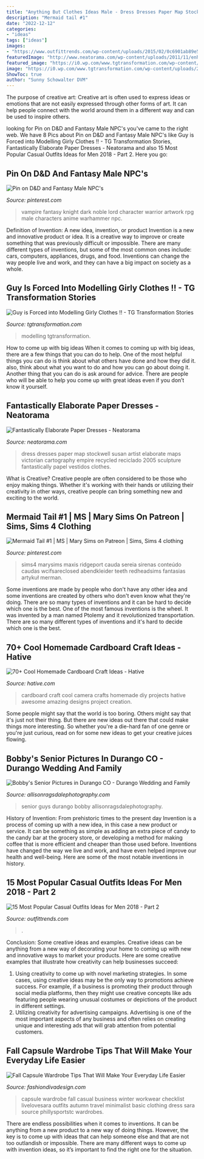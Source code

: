 ```yaml
---
title: "Anything But Clothes Ideas Male - Dress Dresses Paper Map Stockwell Susan Artist Elaborate Maps Victorian Cartography Empire Recycled Reciclado 2005 Sculpture Fantastically Papel Vestidos Clothes"
description: "Mermaid tail #1"
date: "2022-12-12"
categories:
- "ideas"
tags: ["ideas"]
images:
- "https://www.outfittrends.com/wp-content/uploads/2015/02/0c6901ab89e5360ca89ee38988cac8db.jpg"
featuredImage: "http://www.neatorama.com/wp-content/uploads/2011/11/enhanced-buzz-6041-1321565712-1-500x750.jpg"
featured_image: "https://i0.wp.com/www.tgtransformation.com/wp-content/uploads/2018/01/B0805DF0-71D8-4C26-A8B2-9C3007692D3F.jpeg?fit=1979%2C1283"
image: "https://i0.wp.com/www.tgtransformation.com/wp-content/uploads/2018/01/B0805DF0-71D8-4C26-A8B2-9C3007692D3F.jpeg?fit=1979%2C1283"
ShowToc: true
author: "Sunny Schowalter DVM"
---
```



The purpose of creative art:
Creative art is often used to express ideas or emotions that are not easily expressed through other forms of art. It can help people connect with the world around them in a different way and can be used to inspire others.

	

		
looking for Pin on D&amp;D and Fantasy Male NPC&#039;s you've came to the right web. We have 8 Pics about Pin on D&amp;D and Fantasy Male NPC&#039;s like Guy is Forced into Modelling Girly Clothes !! - TG Transformation Stories, Fantastically Elaborate Paper Dresses - Neatorama and also 15 Most Popular Casual Outfits Ideas for Men 2018 - Part 2. Here you go:
		
    
## Pin On D&amp;D And Fantasy Male NPC&#039;s

<img loading=lazy src="https://i.pinimg.com/736x/14/b0/ce/14b0ce7abcfb21b2891583b16381c860--vampire-knight-vampire-art.jpg" onerror="this.onerror=null;this.src='https://tse3.mm.bing.net/th?id=OIP.c6KFRPUjJJwD_6xazgYDxQHaK6&amp;pid=15.1';" alt="Pin on D&amp;D and Fantasy Male NPC&#039;s">

_Source: pinterest.com_

>vampire fantasy knight dark noble lord character warrior artwork rpg male characters anime warhammer npc. 

	

Definition of Invention: A new idea, invention, or product
Invention is a new and innovative product or idea. It is a creative way to improve or create something that was previously difficult or impossible. There are many different types of inventions, but some of the most common ones include: cars, computers, appliances, drugs, and food. Inventions can change the way people live and work, and they can have a big impact on society as a whole.

    
## Guy Is Forced Into Modelling Girly Clothes !! - TG Transformation Stories

<img loading=lazy src="https://i0.wp.com/www.tgtransformation.com/wp-content/uploads/2018/01/B0805DF0-71D8-4C26-A8B2-9C3007692D3F.jpeg?fit=1979%2C1283" onerror="this.onerror=null;this.src='https://tse4.mm.bing.net/th?id=OIP.63vcgoBzgX6yCzMXamUXrgHaEz&amp;pid=15.1';" alt="Guy is Forced into Modelling Girly Clothes !! - TG Transformation Stories">

_Source: tgtransformation.com_

>modelling tgtransformation. 

	

How to come up with big ideas
When it comes to coming up with big ideas, there are a few things that you can do to help. One of the most helpful things you can do is think about what others have done and how they did it. also, think about what you want to do and how you can go about doing it. Another thing that you can do is ask around for advice. There are people who will be able to help you come up with great ideas even if you don’t know it yourself.

    
## Fantastically Elaborate Paper Dresses - Neatorama

<img loading=lazy src="http://www.neatorama.com/wp-content/uploads/2011/11/enhanced-buzz-6041-1321565712-1-500x750.jpg" onerror="this.onerror=null;this.src='https://tse4.mm.bing.net/th?id=OIP.PtCyvrl4_2MNbzgk_raZ7QHaLH&amp;pid=15.1';" alt="Fantastically Elaborate Paper Dresses - Neatorama">

_Source: neatorama.com_

>dress dresses paper map stockwell susan artist elaborate maps victorian cartography empire recycled reciclado 2005 sculpture fantastically papel vestidos clothes. 

	

What is Creative?
Creative people are often considered to be those who enjoy making things. Whether it's working with their hands or utilizing their creativity in other ways, creative people can bring something new and exciting to the world.

    
## Mermaid Tail #1 | MS | Mary Sims On Patreon | Sims, Sims 4 Clothing

<img loading=lazy src="https://i.pinimg.com/736x/ea/4f/41/ea4f41e719b90d0970557802b000fe5f.jpg" onerror="this.onerror=null;this.src='https://tse2.mm.bing.net/th?id=OIP.3OrZNKBlTjQEMccJkTsVkQHaKM&amp;pid=15.1';" alt="Mermaid Tail #1 | MS | Mary Sims on Patreon | Sims, Sims 4 clothing">

_Source: pinterest.com_

>sims4 marysims maxis ridgeport cauda sereia sirenas conteúdo caudas wcifsareclosed abendkleider teeth redheadsims fantasias artykuł merman. 

	

Some inventions are made by people who don't have any other idea and some inventions are created by others who don't even know what they're doing. There are so many types of inventions and it can be hard to decide which one is the best. One of the most famous inventions is the wheel. It was invented by a man named Ptolemy and it revolutionized transportation. There are so many different types of inventions and it's hard to decide which one is the best.

    
## 70+ Cool Homemade Cardboard Craft Ideas - Hative

<img loading=lazy src="http://hative.com/wp-content/uploads/2014/04/cardboard-crafts/21-diy-cardboard-craft-camera.jpg" onerror="this.onerror=null;this.src='https://tse4.mm.bing.net/th?id=OIP.UNgqKMiGlt1cnmAG4t01KgHaFi&amp;pid=15.1';" alt="70+ Cool Homemade Cardboard Craft Ideas - Hative">

_Source: hative.com_

>cardboard craft cool camera crafts homemade diy projects hative awesome amazing designs project creation. 

	

Some people might say that the world is too boring. Others might say that it's just not their thing. But there are new ideas out there that could make things more interesting. So whether you're a die-hard fan of one genre or you're just curious, read on for some new ideas to get your creative juices flowing.

    
## Bobby&#039;s Senior Pictures In Durango CO - Durango Wedding And Family

<img loading=lazy src="https://allisonragsdalephotography.com/wp-content/uploads/2013/11/allisonragsdalephotography-8635.jpg" onerror="this.onerror=null;this.src='https://tse3.mm.bing.net/th?id=OIP.drfe3TmMdbgQNVTxWYe_agHaLI&amp;pid=15.1';" alt="Bobby&#039;s Senior Pictures in Durango CO - Durango Wedding and Family">

_Source: allisonragsdalephotography.com_

>senior guys durango bobby allisonragsdalephotography. 

	

History of Invention: From prehistoric times to the present day
Invention is a process of coming up with a new idea, in this case a new product or service. It can be something as simple as adding an extra piece of candy to the candy bar at the grocery store, or developing a method for making coffee that is more efficient and cheaper than those used before. Inventions have changed the way we live and work, and have even helped improve our health and well-being. Here are some of the most notable inventions in history.

    
## 15 Most Popular Casual Outfits Ideas For Men 2018 - Part 2

<img loading=lazy src="https://www.outfittrends.com/wp-content/uploads/2015/02/0c6901ab89e5360ca89ee38988cac8db.jpg" onerror="this.onerror=null;this.src='https://tse3.mm.bing.net/th?id=OIP.F_BWoH1NXVyHZlES8vT6pgHaMC&amp;pid=15.1';" alt="15 Most Popular Casual Outfits Ideas for Men 2018 - Part 2">

_Source: outfittrends.com_

>. 

	

Conclusion: Some creative ideas and examples.
Creative ideas can be anything from a new way of decorating your home to coming up with new and innovative ways to market your products. Here are some creative examples that illustrate how creativity can help businesses succeed:
1. Using creativity to come up with novel marketing strategies. In some cases, using creative ideas may be the only way to promotions achieve success. For example, if a business is promoting their product through social media platforms, then they might use creative concepts like ads featuring people wearing unusual costumes or depictions of the product in different settings.
2. Utilizing creativity for advertising campaigns. Advertising is one of the most important aspects of any business and often relies on creating unique and interesting ads that will grab attention from potential customers.

    
## Fall Capsule Wardrobe Tips That Will Make Your Everyday Life Easier

<img loading=lazy src="http://www.fashiondivadesign.com/wp-content/uploads/2018/08/fall-capsule-wardrobe-8-.jpg" onerror="this.onerror=null;this.src='https://tse2.mm.bing.net/th?id=OIP.Xe-D8CT10IqUAkWMRgiBXwHaQo&amp;pid=15.1';" alt="Fall Capsule Wardrobe Tips That Will Make Your Everyday Life Easier">

_Source: fashiondivadesign.com_

>capsule wardrobe fall casual business winter workwear checklist livelovesara outfits autumn travel minimalist basic clothing dress sara source phillysportstc wardrobes. 

	

There are endless possibilities when it comes to inventions. It can be anything from a new product to a new way of doing things. However, the key is to come up with ideas that can help someone else and that are not too outlandish or impossible. There are many different ways to come up with invention ideas, so it’s important to find the right one for the situation.

